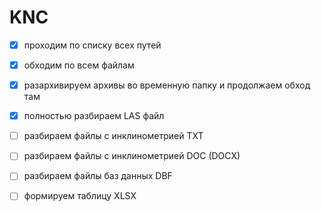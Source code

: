 # KNC

* [x] проходим по списку всех путей

* [x] обходим по всем файлам

* [x] разархивируем архивы во временную папку и продолжаем обход там

* [x] полностью разбираем LAS файл

* [ ] разбираем файлы с инклинометрией TXT

* [ ] разбираем файлы с инклинометрией DOC (DOCX)

* [ ] разбираем файлы баз данных DBF

* [ ] формируем таблицу XLSX
